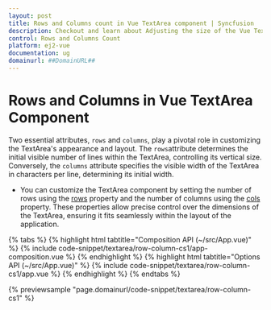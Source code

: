```yaml
---
layout: post
title: Rows and Columns count in Vue TextArea component | Syncfusion
description: Checkout and learn about Adjusting the size of the Vue TextArea component of Syncfusion Essential JS 2 and more.
control: Rows and Columns Count
platform: ej2-vue
documentation: ug
domainurl: ##DomainURL##
---
```


# Rows and Columns in Vue TextArea Component

Two essential attributes, `rows` and `columns`, play a pivotal role in customizing the TextArea's appearance and layout.
The `rows`attribute determines the initial visible number of lines within the TextArea, controlling its vertical size. Conversely, the `columns` attribute specifies the visible width of the TextArea in characters per line, determining its initial width.


* You can customize the TextArea component by setting the number of rows using the [rows](https://ej2.syncfusion.com/vue/documentation/api/textarea/#rows) property and the number of columns using the [cols](https://ej2.syncfusion.com/vue/documentation/api/textarea/#cols) property. These properties allow precise control over the dimensions of the TextArea, ensuring it fits seamlessly within the layout of the application.

{% tabs %}
{% highlight html tabtitle="Composition API (~/src/App.vue)" %}
{% include code-snippet/textarea/row-column-cs1/app-composition.vue %}
{% endhighlight %}
{% highlight html tabtitle="Options API (~/src/App.vue)" %}
{% include code-snippet/textarea/row-column-cs1/app.vue %}
{% endhighlight %}
{% endtabs %}

{% previewsample "page.domainurl/code-snippet/textarea/row-column-cs1" %}